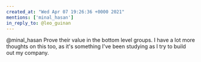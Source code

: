 ```yaml
---
created_at: "Wed Apr 07 19:26:36 +0000 2021"
mentions: ['minal_hasan']
in_reply_to: @leo_guinan
---
```


@minal_hasan Prove their value in the bottom level groups. I have a lot more thoughts on this too, as it's something I've been studying as I try to build out my company.